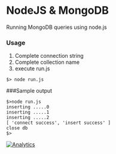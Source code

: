 NodeJS & MongoDB
=================

Running MongoDB queries using node.js
  
### Usage 
1. Complete connection string
2. Complete collection name
3. execute run.js
```
$> node run.js
```


###Sample output
````
$>node run.js
inserting .....0
inserting .....1
inserting .....2
[ 'connect success', 'insert success' ]
close db
$>
````

[![Analytics](https://ga-beacon.appspot.com/UA-55381661-1/tools/nodejs-mongo/readme)](https://github.com/igrigorik/ga-beacon)
